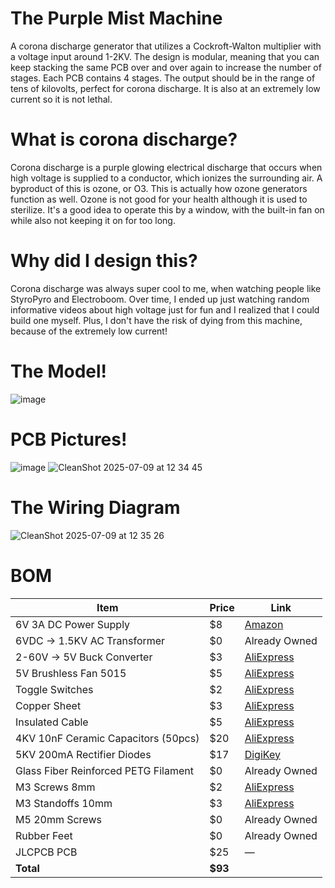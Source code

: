 # The Purple Mist Machine
A corona discharge generator that utilizes a Cockroft-Walton multiplier with a voltage input around 1-2KV. The design is modular, meaning that you can keep stacking the same PCB over and over again to increase the number of stages. Each PCB contains 4 stages. The output should be in the range of tens of kilovolts, perfect for corona discharge. It is also at an extremely low current so it is not lethal.

# What is corona discharge?
Corona discharge is a purple glowing electrical discharge that occurs when high voltage is supplied to a conductor, which ionizes the surrounding air. A byproduct of this is ozone, or O3. This is actually how ozone generators function as well. Ozone is not good for your health although it is used to sterilize. It's a good idea to operate this by a window, with the built-in fan on while also not keeping it on for too long.

# Why did I design this?
Corona discharge was always super cool to me, when watching people like StyroPyro and Electroboom. Over time, I ended up just watching random informative videos about high voltage just for fun and I realized that I could build one myself. Plus, I don't have the risk of dying from this machine, because of the extremely low current! 

# The Model!
![image](https://github.com/user-attachments/assets/9f3bd439-8dbb-49a2-9fb6-765e33091b0e)

# PCB Pictures!
![image](https://github.com/user-attachments/assets/d217783d-b4d6-4328-bf17-4858f0eb2daa)
![CleanShot 2025-07-09 at 12 34 45](https://github.com/user-attachments/assets/6178da21-5217-4643-8de0-f105696a82fa)


# The Wiring Diagram
![CleanShot 2025-07-09 at 12 35 26](https://github.com/user-attachments/assets/edb75a9a-a3f3-49fa-8b64-cb7f406cc633)

# BOM

| Item                                      | Price | Link                                                                                  |
|-------------------------------------------|-------|----------------------------------------------------------------------------------------|
| 6V 3A DC Power Supply                     | $8    | [Amazon](https://www.amazon.com/6V-Power-Supply-COOLM-Transformer/dp/B08BCBZ632)      |
| 6VDC -> 1.5KV AC Transformer              | $0    | Already Owned                                                                         |
| 2-60V -> 5V Buck Converter                | $3    | [AliExpress](https://www.aliexpress.us/item/3256806811379418.html)                    |
| 5V Brushless Fan 5015                     | $5    | [AliExpress](https://www.aliexpress.us/item/3256806120222119.html)                    |
| Toggle Switches                           | $2    | [AliExpress](https://www.aliexpress.us/item/2255800787248498.html)                    |
| Copper Sheet                              | $3    | [AliExpress](https://www.aliexpress.us/item/3256806729284159.html)                    |
| Insulated Cable                           | $5    | [AliExpress](https://www.aliexpress.us/item/3256806379805687.html)                    |
| 4KV 10nF Ceramic Capacitors (50pcs)       | $20   | [AliExpress](https://www.aliexpress.us/item/3256806874066306.html)                    |
| 5KV 200mA Rectifier Diodes                | $17   | [DigiKey](https://www.digikey.com/en/products/detail/good-ark-semiconductor/GSR5000/21073622) |
| Glass Fiber Reinforced PETG Filament     | $0    | Already Owned                                                                         |
| M3 Screws 8mm                             | $2    | [AliExpress](https://www.aliexpress.us/item/3256806983352954.html)                    |
| M3 Standoffs 10mm                         | $3    | [AliExpress](https://www.aliexpress.us/item/3256805275813321.html)                    |
| M5 20mm Screws                            | $0    | Already Owned                                                                         |
| Rubber Feet                               | $0    | Already Owned                                                                         |
| JLCPCB PCB                                | $25    | —                                                                                      |
| **Total**                                 | **$93** |                                                                                        |
